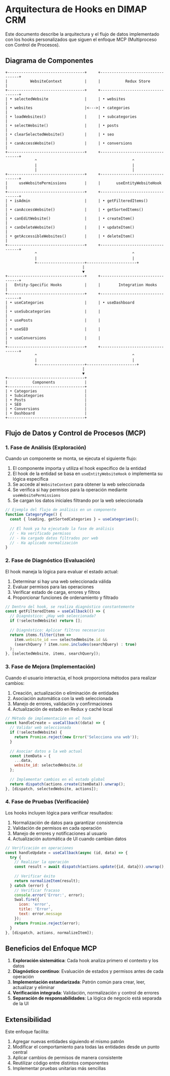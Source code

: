 # Arquitectura de Hooks en DIMAP CRM

Este documento describe la arquitectura y el flujo de datos implementado con los hooks personalizados que siguen el enfoque MCP (Multiproceso con Control de Procesos).

## Diagrama de Componentes

```
+----------------------------------+     +----------------------------------+
|          WebsiteContext          |     |           Redux Store            |
+----------------------------------+     +----------------------------------+
| • selectedWebsite                |     | • websites                       |
| • websites                       |<--->| • categories                     |
| • loadWebsites()                 |     | • subcategories                  |
| • selectWebsite()                |     | • posts                          |
| • clearSelectedWebsite()         |     | • seo                            |
| • canAccessWebsite()             |     | • conversions                    |
+----------------------------------+     +----------------------------------+
             ^                                          ^
             |                                          |
             |                                          |
+----------------------------------+     +----------------------------------+
|     useWebsitePermissions        |     |       useEntityWebsiteHook       |
+----------------------------------+     +----------------------------------+
| • isAdmin                        |     | • getFilteredItems()             |
| • canAccessWebsite()             |     | • getSortedItems()               |
| • canEditWebsite()               |     | • createItem()                   |
| • canDeleteWebsite()             |     | • updateItem()                   |
| • getAccessibleWebsites()        |     | • deleteItem()                   |
+----------------------------------+     +----------------------------------+
             ^                                          ^
             |                                          |
             +---------------------+----------------------+
                                  |
                                  ▼
+----------------------------------+     +----------------------------------+
|   Entity-Specific Hooks          |     |        Integration Hooks         |
+----------------------------------+     +----------------------------------+
| • useCategories                  |     | • useDashboard                   |
| • useSubcategories               |     |                                  |
| • usePosts                       |     |                                  |
| • useSEO                         |     |                                  |
| • useConversions                 |     |                                  |
+----------------------------------+     +----------------------------------+
             ^                                          ^
             |                                          |
             +---------------------+----------------------+
                                  |
                                  ▼
+----------------------------------+
|           Components             |
+----------------------------------+
| • Categories                     |
| • Subcategories                  |
| • Posts                          |
| • SEO                            |
| • Conversions                    |
| • Dashboard                      |
+----------------------------------+
```

## Flujo de Datos y Control de Procesos (MCP)

### 1. Fase de Análisis (Exploración)

Cuando un componente se monta, se ejecuta el siguiente flujo:

1. El componente importa y utiliza el hook específico de la entidad
2. El hook de la entidad se basa en `useEntityWebsiteHook` o implementa su lógica específica
3. Se accede al `WebsiteContext` para obtener la web seleccionada
4. Se verifica si hay permisos para la operación mediante `useWebsitePermissions`
5. Se cargan los datos iniciales filtrando por la web seleccionada

```javascript
// Ejemplo del flujo de análisis en un componente
function CategoryPage() {
  const { loading, getSortedCategories } = useCategories();
  
  // El hook ya ha ejecutado la fase de análisis
  // - Ha verificado permisos
  // - Ha cargado datos filtrados por web
  // - Ha aplicado normalización
}
```

### 2. Fase de Diagnóstico (Evaluación)

El hook maneja la lógica para evaluar el estado actual:

1. Determinar si hay una web seleccionada válida
2. Evaluar permisos para las operaciones
3. Verificar estado de carga, errores y filtros
4. Proporcionar funciones de ordenamiento y filtrado

```javascript
// Dentro del hook, se realiza diagnóstico constantemente
const getFilteredItems = useCallback(() => {
  // Diagnóstico: ¿Hay web seleccionada?
  if (!selectedWebsite) return [];
  
  // Diagnóstico: Aplicar filtros necesarios
  return items.filter(item => 
    item.website_id === selectedWebsite.id &&
    (searchQuery ? item.name.includes(searchQuery) : true)
  );
}, [selectedWebsite, items, searchQuery]);
```

### 3. Fase de Mejora (Implementación)

Cuando el usuario interactúa, el hook proporciona métodos para realizar cambios:

1. Creación, actualización o eliminación de entidades
2. Asociación automática con la web seleccionada
3. Manejo de errores, validación y confirmaciones
4. Actualización de estado en Redux y caché local

```javascript
// Método de implementación en el hook
const handleCreate = useCallback((data) => {
  // Validar web seleccionada
  if (!selectedWebsite) {
    return Promise.reject(new Error('Selecciona una web'));
  }
  
  // Asociar datos a la web actual
  const itemData = {
    ...data,
    website_id: selectedWebsite.id
  };
  
  // Implementar cambios en el estado global
  return dispatch(actions.create(itemData)).unwrap();
}, [dispatch, selectedWebsite, actions]);
```

### 4. Fase de Pruebas (Verificación)

Los hooks incluyen lógica para verificar resultados:

1. Normalización de datos para garantizar consistencia
2. Validación de permisos en cada operación
3. Manejo de errores y notificaciones al usuario
4. Actualización automática de UI cuando cambian datos

```javascript
// Verificación en operaciones
const handleUpdate = useCallback(async (id, data) => {
  try {
    // Realizar la operación
    const result = await dispatch(actions.update({id, data})).unwrap();
    
    // Verificar éxito
    return normalizeItem(result);
  } catch (error) {
    // Verificar fracaso
    console.error('Error:', error);
    Swal.fire({
      icon: 'error',
      title: 'Error',
      text: error.message
    });
    return Promise.reject(error);
  }
}, [dispatch, actions, normalizeItem]);
```

## Beneficios del Enfoque MCP

1. **Exploración sistemática**: Cada hook analiza primero el contexto y los datos
2. **Diagnóstico continuo**: Evaluación de estados y permisos antes de cada operación
3. **Implementación estandarizada**: Patrón común para crear, leer, actualizar y eliminar
4. **Verificación integrada**: Validación, normalización y control de errores
5. **Separación de responsabilidades**: La lógica de negocio está separada de la UI

## Extensibilidad

Este enfoque facilita:

1. Agregar nuevas entidades siguiendo el mismo patrón
2. Modificar el comportamiento para todas las entidades desde un punto central
3. Aplicar cambios de permisos de manera consistente
4. Reutilizar código entre distintos componentes
5. Implementar pruebas unitarias más sencillas